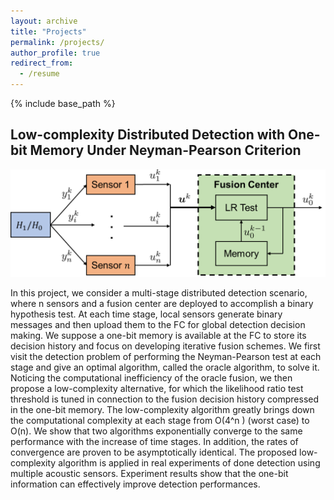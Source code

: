 ```yaml
---
layout: archive
title: "Projects"
permalink: /projects/
author_profile: true
redirect_from:
  - /resume
---
```


{% include base_path %}

## Low-complexity Distributed Detection with One-bit Memory Under Neyman-Pearson Criterion
<p align="center">
<img src="/images/distributed_detection.png" alt="drawing" width="800"/>
</p>

In this project, we consider a multi-stage distributed detection scenario, where n sensors and a fusion center are deployed to accomplish a binary hypothesis test. At each time stage, local sensors generate binary messages and then upload them to the FC for global detection decision making. We suppose a one-bit memory is available at the FC to store its decision history and focus on developing iterative fusion schemes. We first visit the detection problem of performing the Neyman-Pearson test at each stage and give an optimal algorithm, called the oracle algorithm, to solve it. Noticing the computational inefficiency of the oracle fusion, we then propose a low-complexity alternative, for which the likelihood ratio test threshold is tuned in connection to the fusion decision history compressed in the one-bit memory. The low-complexity algorithm greatly brings down the computational complexity at each stage from O(4^n ) (worst case) to O(n). We show that two algorithms exponentially converge to the same performance with the increase of time stages. In addition, the rates of convergence are proven to be asymptotically identical. The proposed low-complexity algorithm is applied in real experiments of done detection using multiple acoustic sensors. Experiment results show that the one-bit information can effectively improve detection performances.


